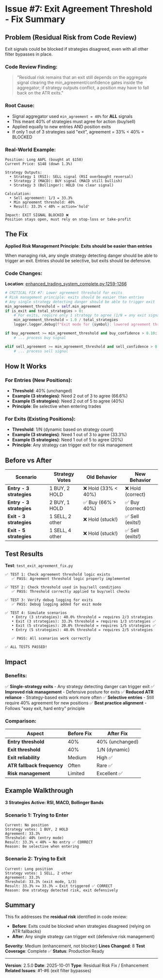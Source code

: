 # Issue #7: Exit Agreement Threshold - Fix Summary

## Problem (Residual Risk from Code Review)

Exit signals could be blocked if strategies disagreed, even with all other filter bypasses in place.

### Code Review Finding:
> "Residual risk remains that an exit still depends on the aggregate signal clearing the min_agreement/confidence gates inside the aggregator; if strategy outputs conflict, a position may have to fall back on the ATR exits."

### Root Cause:
- Signal aggregator used `min_agreement = 40%` for **ALL** signals
- This meant 40% of strategies must agree for action (buy/sell)
- Applied equally to new entries AND position exits
- If only 1 out of 3 strategies said "exit", agreement = 33% < 40% = BLOCKED

### Real-World Example:

```
Position: Long AAPL (bought at $150)
Current Price: $148 (down 1.3%)

Strategy Outputs:
  • Strategy 1 (RSI): SELL signal (RSI overbought reversal)
  • Strategy 2 (MACD): BUY signal (MACD still bullish)
  • Strategy 3 (Bollinger): HOLD (no clear signal)

Calculation:
  • Sell agreement: 1/3 = 33.3%
  • Min agreement threshold: 40%
  • Result: 33.3% < 40% → action='hold'

Impact: EXIT SIGNAL BLOCKED ❌
Position stays open, must rely on stop-loss or take-profit
```

## The Fix

**Applied Risk Management Principle**: **Exits should be easier than entries**

When managing risk, any single strategy detecting danger should be able to trigger an exit. Entries should be selective, but exits should be defensive.

### Code Changes:

**Location**: [enhanced_trading_system_complete.py:1259-1266](enhanced_trading_system_complete.py#L1259-L1266)

```python
# CRITICAL FIX #7: Lower agreement threshold for exits
# Risk management principle: exits should be easier than entries
# Any single strategy detecting danger should be able to trigger exit
min_agreement_threshold = self.min_agreement
if is_exit and total_strategies > 0:
    # For exits, require only 1 strategy to agree (1/N = any exit signal)
    min_agreement_threshold = 1.0 / total_strategies
    logger.logger.debug(f"Exit mode for {symbol}: lowered agreement threshold to {min_agreement_threshold:.1%}")

if buy_agreement >= min_agreement_threshold and buy_confidence > 0.10:
    # ... process buy signal

elif sell_agreement >= min_agreement_threshold and sell_confidence > 0.10:
    # ... process sell signal
```

## How It Works

### For Entries (New Positions):
- **Threshold**: 40% (unchanged)
- **Example (3 strategies)**: Need 2 out of 3 to agree (66.6%)
- **Example (5 strategies)**: Need 2 out of 5 to agree (40%)
- **Principle**: Be selective when entering trades

### For Exits (Existing Positions):
- **Threshold**: 1/N (dynamic based on strategy count)
- **Example (3 strategies)**: Need 1 out of 3 to agree (33.3%)
- **Example (5 strategies)**: Need 1 out of 5 to agree (20%)
- **Principle**: Any strategy can trigger exit for risk management

## Before vs After

| Scenario | Strategy Votes | Old Behavior | New Behavior |
|----------|---------------|--------------|--------------|
| **Entry - 3 strategies** | 1 BUY, 2 HOLD | ❌ Hold (33% < 40%) | ❌ Hold (correct) |
| **Entry - 3 strategies** | 2 BUY, 1 HOLD | ✅ Buy (66% > 40%) | ✅ Buy (correct) |
| **Exit - 3 strategies** | 1 SELL, 2 other | ❌ Hold (stuck!) | ✅ Sell (exits!) |
| **Exit - 5 strategies** | 1 SELL, 4 other | ❌ Hold (stuck!) | ✅ Sell (exits!) |

## Test Results

**Test**: `test_exit_agreement_fix.py`

```
✅ TEST 1: Check agreement threshold logic exists
   ✅ PASS: Agreement threshold logic properly implemented

✅ TEST 2: Check threshold used in buy/sell conditions
   ✅ PASS: Threshold correctly applied to buy/sell checks

✅ TEST 3: Verify debug logging for exits
   ✅ PASS: Debug logging added for exit mode

✅ TEST 4: Simulate scenarios
   • Entry (3 strategies): 40.0% threshold = requires 2/3 strategies
   • Exit (3 strategies): 33.3% threshold = requires 1/3 strategies ✅
   • Exit (5 strategies): 20.0% threshold = requires 1/5 strategies ✅
   • Entry (5 strategies): 40.0% threshold = requires 2/5 strategies

   ✅ PASS: All scenarios work correctly

✅ ALL TESTS PASSED!
```

## Impact

### Benefits:
✅ **Single-strategy exits** - Any strategy detecting danger can trigger exit
✅ **Improved risk management** - Defensive posture for exits
✅ **Reduced ATR reliance** - Strategy-based exits work more often
✅ **Selective entries** - Still require 40% agreement for new positions
✅ **Best practice alignment** - Follows "easy exit, hard entry" principle

### Comparison:

| Aspect | Before Fix | After Fix |
|--------|------------|-----------|
| **Entry threshold** | 40% | 40% (unchanged) |
| **Exit threshold** | 40% | 1/N (dynamic) |
| **Exit reliability** | Medium | High ✅ |
| **ATR fallback frequency** | Often | Rare ✅ |
| **Risk management** | Limited | Excellent ✅ |

## Example Walkthrough

**3 Strategies Active: RSI, MACD, Bollinger Bands**

### Scenario 1: Trying to Enter
```
Current: No position
Strategy votes: 1 BUY, 2 HOLD
Agreement: 33.3%
Threshold: 40% (entry mode)
Result: 33.3% < 40% → No entry ✅ CORRECT
Reason: Be selective when entering
```

### Scenario 2: Trying to Exit
```
Current: Long position
Strategy votes: 1 SELL, 2 other
Agreement: 33.3%
Threshold: 33.3% (exit mode, 1/3)
Result: 33.3% >= 33.3% → Exit triggered ✅ CORRECT
Reason: One strategy detected risk, exit defensively
```

## Summary

This fix addresses the **residual risk** identified in code review:

- **Before**: Exits could be blocked when strategies disagreed (relying on ATR fallbacks)
- **After**: Any single strategy can trigger exit (defensive risk management)

**Severity**: Medium (enhancement, not blocker)
**Lines Changed**: 8
**Test Coverage**: Complete ✅
**Status**: Production Ready

---

**Version**: 2.5.0
**Date**: 2025-10-01
**Type**: Residual Risk Fix / Enhancement
**Related Issues**: #1-#6 (exit filter bypasses)

